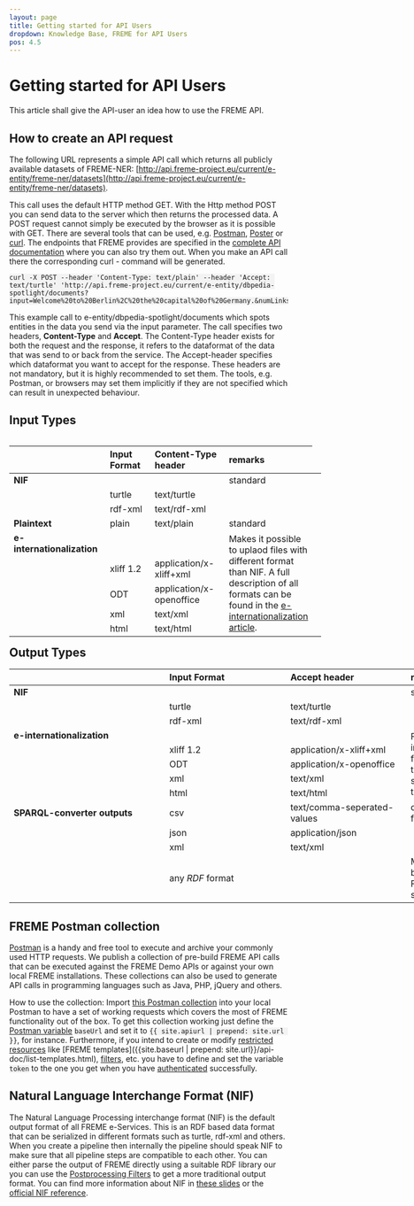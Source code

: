 ```yaml
---
layout: page
title: Getting started for API Users
dropdown: Knowledge Base, FREME for API Users
pos: 4.5
---
```


# Getting started for API Users

This article shall give the API-user an idea how to use the FREME API.

##  How to create an API request

The following URL represents a simple API call which returns all publicly available datasets of FREME-NER:
[http://api.freme-project.eu/current/e-entity/freme-ner/datasets](http://api.freme-project.eu/current/e-entity/freme-ner/datasets).


This call uses the default HTTP method GET. With the Http method POST you can send data to the server which then returns the processed data. A POST request cannot simply be executed by the browser as it is possible with GET. There are several tools that can be used, e.g. [Postman](https://www.getpostman.com/), [Poster](https://addons.mozilla.org/de/firefox/addon/poster/) or [curl](https://curl.haxx.se/).
The endpoints that FREME provides are specified in the [complete API documentation](../../api-doc/full.html) where you can also try them out. When you make an API call there the corresponding curl - command will be generated.

```
curl -X POST --header 'Content-Type: text/plain' --header 'Accept: text/turtle' 'http://api.freme-project.eu/current/e-entity/dbpedia-spotlight/documents?input=Welcome%20to%20Berlin%2C%20the%20capital%20of%20Germany.&numLinks=1&language=en&confidence=0.3'
```

This example call to e-entity/dbpedia-spotlight/documents which spots entities in the data you send via the input parameter. The call specifies two headers, **Content-Type** and **Accept**. The Content-Type header exists for both the request and the response, it refers to the dataformat of the data that was send to or back from the service. The Accept-header specifies which dataformat you want to accept for the response. 
These headers are not mandatory, but it is highly recommended to set them. The tools, e.g. Postman, or browsers may set them implicitly if they are not specified which can result in unexpected behaviour.

<html>
<div class="container-fluid main-container">

<style type="text/css">
.main-container {
  max-width: 940px;
  margin-left: auto;
  margin-right: auto;
}
code {
  color: inherit;
  background-color: rgba(0, 0, 0, 0.04);
}
img {
  max-width:100%;
  height: auto;
}
.tabbed-pane {
  padding-top: 12px;
}
button.code-folding-btn:focus {
  outline: none;
}
</style>

<div class="fluid-row" id="header">
</div>

<div id="input-types" class="section level1">
<h2>Input Types</h2>
<table style="width:112%;" align="left">
<colgroup>
<col width="38%"></col>
<col width="26%"></col>
<col width="36%"></col>
<col width="11%"></col>
</colgroup>
<thead>
<tr class="header">
<th align="left"></th>
<th align="left">Input Format</th>
<th align="left">Content-Type header</th>
<th align="left">remarks</th>
</tr>
</thead>
<tbody>
<tr class="odd">
<td align="left"><strong>NIF</strong></td>
<td align="left"></td>
<td align="left"></td>
<td align="left">standard</td>
</tr>
<tr class="even">
<td align="left"></td>
<td align="left">turtle</td>
<td align="left">text/turtle</td>
<td align="left"></td>
</tr>
<tr class="odd">
<td align="left"></td>
<td align="left">rdf-xml</td>
<td align="left">text/rdf-xml</td>
<td align="left"></td>
</tr>
<tr class="even">
<td align="left"><strong>Plaintext</strong></td>
<td align="left">plain</td>
<td align="left">text/plain</td>
<td align="left">standard</td>
</tr>
<tr class="odd">
<td align="left"><strong>e-internationalization</strong></td>
<td align="left"></td>
<td align="left"></td>
<td align="left" rowspan="5">Makes it possible to uplaod files with different format than NIF. A full description of all formats can be found in the <a href="../freme-for-api-users/eInternationalisation.html">e-internationalization article</a>.</td>
</tr>
<tr class="even">
<td align="left"></td>
<td align="left">xliff 1.2</td>
<td align="left">application/x-xliff+xml</td>
<td align="left"></td>
</tr>
<tr class="odd">
<td align="left"></td>
<td align="left">ODT</td>
<td align="left">application/x-openoffice</td>
<td align="left"></td>
</tr>
<tr class="even">
<td align="left"></td>
<td align="left">xml</td>
<td align="left">text/xml</td>
<td align="left"></td>
</tr>
<tr class="odd">
<td align="left"></td>
<td align="left">html</td>
<td align="left">text/html</td>
<td align="left"></td>
</tr>
</tbody>
</table>
</div>
<div id="output-types" class="section level1">
<h2>Output Types</h2>
<table style="width:178%;">
<colgroup>
<col width="38%"></col>
<col width="33%"></col>
<col width="40%"></col>
<col width="65%"></col>
</colgroup>
<thead>
<tr class="header">
<th align="left"></th>
<th align="left">Input Format</th>
<th align="left">Accept header</th>
<th align="left">remarks</th>
</tr>
</thead>
<tbody>
<tr class="odd">
<td align="left"><strong>NIF</strong></td>
<td align="left"></td>
<td align="left"></td>
<td align="left">standard</td>
</tr>
<tr class="even">
<td align="left"></td>
<td align="left">turtle</td>
<td align="left">text/turtle</td>
<td align="left"></td>
</tr>
<tr class="odd">
<td align="left"></td>
<td align="left">rdf-xml</td>
<td align="left">text/rdf-xml</td>
<td align="left"></td>
</tr>
<tr class="even">
<td align="left"><strong>e-internationalization</strong></td>
<td align="left"></td>
<td align="left"></td>
<td align="left" rowspan="5">For the e-internationalization formats the output type must be the same as the input type.</td>
</tr>
<tr class="odd">
<td align="left"></td>
<td align="left">xliff 1.2</td>
<td align="left">application/x-xliff+xml</td>
<td align="left"></td>
</tr>
<tr class="even">
<td align="left"></td>
<td align="left">ODT</td>
<td align="left">application/x-openoffice</td>
<td align="left"></td>
</tr>
<tr class="odd">
<td align="left"></td>
<td align="left">xml</td>
<td align="left">text/xml</td>
<td align="left"></td>
</tr>
<tr class="even">
<td align="left"></td>
<td align="left">html</td>
<td align="left">text/html</td>
<td align="left"></td>
</tr>
<tr class="odd">
<td align="left"><strong>SPARQL-converter outputs</strong></td>
<td align="left">csv</td>
<td align="left">text/comma-seperated-values</td>
<td align="left">default SPARQL format</td>
</tr>
<tr class="even">
<td align="left"></td>
<td align="left">json</td>
<td align="left">application/json</td>
<td align="left"></td>
</tr>
<tr class="odd">
<td align="left"></td>
<td align="left">xml</td>
<td align="left">text/xml</td>
<td align="left"></td>
</tr>
<tr class="even">
<td align="left"></td>
<td align="left">any <em>RDF</em> format</td>
<td align="left"></td>
<td align="left" rowspan="2">Must be accepted by FREMEenrichments services.</td>
</tr>
</tbody>
</table>
</div>




</div>

<script>
// add bootstrap table styles to pandoc tables
$(document).ready(function () {
  $('tr.header').parent('thead').parent('table').addClass('table table-condensed');
});
</script>
</html>

## FREME Postman collection

[Postman](https://www.getpostman.com/) is a handy and free tool to execute and archive your commonly used HTTP requests. We publish a collection of pre-build FREME API calls that can be executed against the FREME Demo APIs or against your own local FREME installations. These collections can also be used to generate API calls in programming languages such as Java, PHP, jQuery and others.

How to use the collection: Import [this Postman collection](../../resources/postman/FREME.postman_collection.json) into your local Postman to have a set of working requests which covers the most of FREME functionality out of the box. To get this collection working just define the [Postman variable](https://www.getpostman.com/docs/environments) `baseUrl` and set it to `{{ site.apiurl | prepend: site.url }}`, for instance. Furthermore, if you intend to create or modify [restricted resources](../freme-for-api-users/authentication.html#restricted-resources) like [FREME templates]({{site.baseurl | prepend: site.url}}/api-doc/list-templates.html), [filters](../freme-for-api-users/filtering.html), etc. you have to define and set the variable `token` to the one you get when you have [authenticated](../freme-for-api-users/authentication.html#how-to-authenticate) successfully. 

## Natural Language Interchange Format (NIF)

The Natural Language Processing interchange format (NIF) is the default output format of all FREME e-Services. This is an RDF based data format that can be serialized in different formats such as turtle, rdf-xml and others. When you create a pipeline then internally the pipeline should speak NIF to make sure that all pipeline steps are compatible to each other. You can either parse the output of FREME directly using a suitable
RDF library our you can use the [Postprocessing Filters](../freme-for-api-users/filtering.html) to get a more traditional output format. You can find more information about NIF in [these slides](http://de.slideshare.net/m1ci/nif-tutorial) or the [official NIF reference](http://persistence.uni-leipzig.org/nlp2rdf/specification/api.html).
